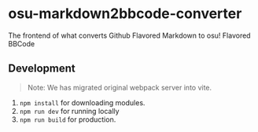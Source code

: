 # osu-markdown2bbcode-converter

The frontend of what converts Github Flavored Markdown to osu! Flavored BBCode

## Development

> Note: We has migrated original webpack server into vite.

1. `npm install` for downloading modules.
2. `npm run dev` for running locally
3. `npm run build` for production.
